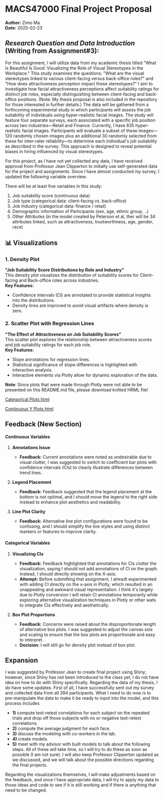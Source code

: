 # MACS47000 Final Project Proposal
**Author:** Zimo Ma  
**Date:** 2025-02-23

## *Research Question and Data Introduction* (Writing from Assignment#3):

For this assignment, I will utilize data from my academic thesis titled "What Is Beautiful Is Good: Visualizing the Role of Visual Stereotypes in the Workplace." This study examines the questions: "What are the visual stereotypes linked to various client-facing versus back-office roles?" and "How does attractiveness perception impact these stereotypes?" I aim to investigate how facial attractiveness perceptions affect suitability ratings for distinct job roles, especially distinguishing between client-facing and back-office positions. (Note: My thesis proposal is also included in the repository for those interested in further details.) The data will be gathered from a forthcoming experimental study in which participants will assess the job suitability of individuals using hyper-realistic facial images. The study will feature four separate surveys, each associated with a specific job position across two industries—Retail and Finance. Currently, I have 835 hyper-realistic facial images. Participants will evaluate a subset of these images—120 randomly chosen images plus an additional 30 randomly selected from these for inter-rater reliability—to determine each individual's job suitability as described in the survey. This approach is designed to reveal potential biases in hiring influenced by visual stereotypes.


For this project, as I have not yet collected any data, I have received approval from Professor Jean Clipperton to initially use self-generated data for the project and assignments. Since I have almost conducted my survey, I updated the following variable overview.

There will be at least five variables in this study: 
1. Job suitability score (continuous data)
2. Job type (categorical data: client-facing vs. back-office)
3. Job Industry (categorical data: finance / retail)
4. Demographic information of Participants (sex, age, ethnic group, ..)
5. Other Attributes (in the model created by Peterson et al, ther will be 34 attributes linked, such as attractiveness, trustworthness, age, gender, race)

## 📊 Visualizations

### **1. Density Plot**
**"Job Suitability Score Distributions by Role and Industry"**  
This density plot visualizes the distribution of suitability scores for Client-facing and Back-office roles across industries.  
**Key Features:**
- Confidence intervals (CI) are annotated to provide statistical insights into the distributions.
- Density lines are improved to avoid visual artifacts where density is zero.

### **2. Scatter Plot with Regression Lines**
**"The Effect of Attractiveness on Job Suitability Scores"**  
This scatter plot explores the relationship between attractiveness scores and job suitability ratings for each job role.  
**Key Features:**
- Slope annotations for regression lines.
- Statistical significance of slope differences is highlighted with interaction analysis.
- Interactive elements via Plotly allow for dynamic exploration of the data.


**Note**: Since plots that were made through Plotly were not able to be presented on this README.md file, please download knitted HRML file!


   [Categorical Plots html](https://github.com/MACS40700/assignment-3-zimoma0819/blob/main/Assignment3_CategoricalPlots.html) 

   
   [Continuous Y Plots html](https://github.com/MACS40700/assignment-3-zimoma0819/blob/main/Assignment3_ContinuousYPlots.html)

   
## Feedback (New Section)

#### Continuous Variables

1. **Annotations Issue**
   - **Feedback:** Current annotations were noted as undesirable due to visual clutter, I was suggested to switch to coefficient bar plots with confidence intervals (CIs) to clearly illustrate differences between trend lines.

2. **Legend Placement**
   - **Feedback:** Feedback suggested that the legend placement at the bottom is not optimal, and I should move the legend to the right side instead to enhance plot aesthetics and readability.

3. **Line Plot Clarity**
   - **Feedback:** Alternative line plot configurations were found to be confusing, and I should simplify the line styles and using distinct markers or features to improve clarity.

#### Categorical Variables

1. **Visualizing CIs**
   - **Feedback:** Feedback highlighted that annotations for CIs clutter the visualization, saying I should not add annotations of CI on the graph. Instead, I should directly showing on the X-axis.
   - **Attempt:** Before submitting that assignment, I alreadt experimented with adding CI directly on the x-axis in Plotly, which resulted in an unappealing and awkward visual representation. I think it's largely due to Plotly conversion I will retain CI annotations temporarily while exploring alternative visualization techniques in Plotly or other wats to integrate CIs effectively and aesthetically.

2. **Box Plot Proportions**
   - **Feedback:** Concerns were raised about the disproportionate length of alternative box plots. I was suggested to adjust the canvas size and scaling to ensure that the box plots are proportionate and easy to interpret.
   - **Decision:** I will still go for density plot instead of box plot.

## Expansion

I was suggested by Professor Jean to create final project using Shiny; however, since Shiny has not been introduced to the class yet, I do not have idea on how to do with Shiny specifically. Regarding the data of my thesis, I do have some updates. First of all, I have successfully sent out my survey and collected data from all 394 participants. What I need to do now is to pre-manipulate the data to make it be ready to input into the model, and this process includes 
   - **1)** compute test-retest correlations for each subject on the repeated trials and drop off those subjects with no or negative test-retest correlations.
   - **2)** compute the average judgment for each face.
   - **3)** discuss the modeling with co-workers in the lab.
   - **4)** create models.
   - **5)** meet with my advisor with built models to talk about the following steps.
All of these will take time, so I will try to do these as soon as possible (I am not sure). I will also keep Professor Clipperton updated as we discussed, and we will talk about the possible directions regarding the final projects.

 Regarding the visualizations themselves, I will make adjustments based on the feedback, and once I have appropriate data, I will try to apply my data to those ideas and code to see if it is still working and if there is anything that need to be changed. 
